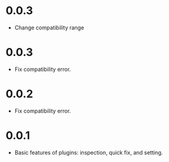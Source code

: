 # 0.0.3
- Change compatibility range

# 0.0.3
- Fix compatibility error.

# 0.0.2
- Fix compatibility error.

# 0.0.1
- Basic features of plugins: inspection, quick fix, and setting.